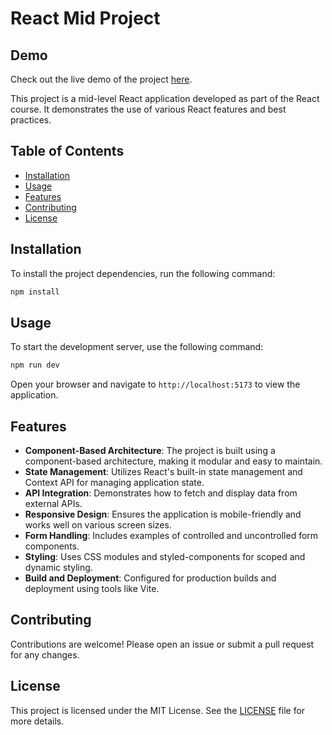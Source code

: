 # React Mid Project

## Demo

Check out the live demo of the project [here](https://react-mid-project-jrql8xlbf-yahav-tzukermans-projects.vercel.app/).

This project is a mid-level React application developed as part of the React course. It demonstrates the use of various React features and best practices.

## Table of Contents

- [Installation](#installation)
- [Usage](#usage)
- [Features](#features)
- [Contributing](#contributing)
- [License](#license)

## Installation

To install the project dependencies, run the following command:

```bash
npm install
```

## Usage

To start the development server, use the following command:

```bash
npm run dev
```

Open your browser and navigate to `http://localhost:5173` to view the application.

## Features

- **Component-Based Architecture**: The project is built using a component-based architecture, making it modular and easy to maintain.
- **State Management**: Utilizes React's built-in state management and Context API for managing application state.
- **API Integration**: Demonstrates how to fetch and display data from external APIs.
- **Responsive Design**: Ensures the application is mobile-friendly and works well on various screen sizes.
- **Form Handling**: Includes examples of controlled and uncontrolled form components.
- **Styling**: Uses CSS modules and styled-components for scoped and dynamic styling.
- **Build and Deployment**: Configured for production builds and deployment using tools like Vite.

## Contributing

Contributions are welcome! Please open an issue or submit a pull request for any changes.

## License

This project is licensed under the MIT License. See the [LICENSE](LICENSE) file for more details.
